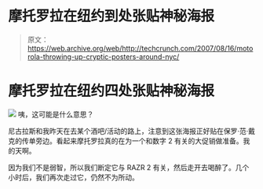 # 摩托罗拉在纽约到处张贴神秘海报 

> 原文：<https://web.archive.org/web/http://techcrunch.com/2007/08/16/motorola-throwing-up-cryptic-posters-around-nyc/>

# 摩托罗拉在纽约四处张贴神秘海报

![](img/00ce1083c553209a226416142e8ebf22.png)
咦，这可能是什么意思？

尼古拉斯和我昨天在去某个酒吧/活动的路上，注意到这张海报正好贴在保罗·范·戴克的传单旁边。看起来摩托罗拉真的在为一个和数字 2 有关的大促销做准备。我的天啊。

因为我们不是弱智，所以我们断定它与 RAZR 2 有关，然后走开去喝醉了。几个小时后，我们再次走过它，仍然不为所动。
